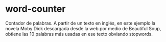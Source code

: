# word-counter
Contador de palabras.
A partir de un texto en inglés, en este ejemplo la novela Moby Dick descargada desde la web por medio de Beautiful Soup, obtiene las 10 palabras más usadas en ese texto obviando stopwords.
